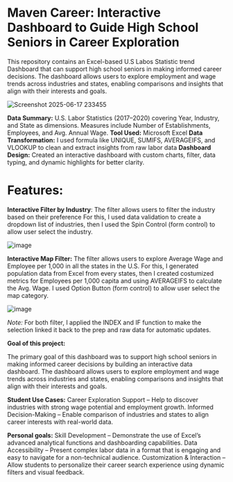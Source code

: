 # Maven Career: Interactive Dashboard to Guide High School Seniors in Career Exploration

This repository contains an Excel-based U.S Labos Statistic trend Dashboard that can support high school seniors in making informed career decisions. The dashboard allows users to explore employment and wage trends across industries and states, enabling comparisons and insights that align with their interests and goals.

![Screenshot 2025-06-17 233455](https://github.com/user-attachments/assets/63664189-710a-476b-a6a9-3673192da333)

**Data Summary:** U.S. Labor Statistics (2017–2020) covering Year, Industry, and State as dimensions. Measures include Number of Establishments, Employees, and Avg. Annual Wage.
**Tool Used:** Microsoft Excel
**Data Transformation:** I used formula like UNIQUE, SUMIFS, AVERAGEIFS, and VLOOKUP to clean and extract insights from raw labor data
**Dashboard Design:** Created an interactive dashboard with custom charts, filter, data typing, and dynamic highlights for better clarity. 


# Features:
**Interactive Filter by Industry**: The filter allows users to filter the industry based on their preference
For this, I used data validation to create a dropdown list of industries, then I used the Spin Control (form control) to allow user select the industry.

![image](https://github.com/user-attachments/assets/5a109ebf-d527-42bd-9c91-c51a01ef1434)

**Interactive Map Filter:** The filter allows users to explore Average Wage and Employee per 1,000 in all the states in the U.S.
For this, I generated population data from Excel from every states, then I created costumized metrics for Employees per 1,000 capita and using AVERAGEIFS to calculate the Avg. Wage. I used Option Button (form control) to allow user select the map category.

![image](https://github.com/user-attachments/assets/67c0f040-9b1b-4560-bc5f-e954d583b792)


_Note:_ For both filter,  I applied the INDEX and IF function to make the selection linked it back to the prep and raw data for automatic updates. 


**Goal of this project:**

The primary goal of this dashboard was to support high school seniors in making informed career decisions by building an interactive data dashboard. The dashboard
allows users to explore employment and wage trends across industries and states, enabling comparisons and insights that align with their interests and goals.

**Student Use Cases:**
Career Exploration Support – Help to discover industries with strong wage potential and employment growth.
Informed Decision-Making – Enable comparison of industries and states to align career interests with real-world data.

**Personal goals:**
Skill Development – Demonstrate the use of Excel’s advanced analytical functions and dashboarding capabilities.
Data Accessibility – Present complex labor data in a format that is engaging and easy to navigate for a non-technical audience.
Customization & Interaction – Allow students to personalize their career search experience using dynamic filters and visual feedback.


